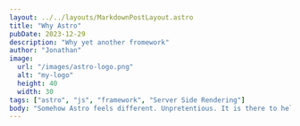 ```yaml
---
layout: ../../layouts/MarkdownPostLayout.astro
title: "Why Astro"
pubDate: 2023-12-29
description: "Why yet another fromework"
author: "Jonathan"
image:
  url: "/images/astro-logo.png"
  alt: "my-logo"
  height: 40
  width: 30
tags: ["astro", "js", "framework", "Server Side Rendering"]
body: "Somehow Astro feels different. Unpretentious. It is there to help but does not get in the way, you kind of just get on with the project. Components? Sure. Partial hydration? Be our guest. Your favorite front framework? Of course. Very pleasant"
---
```

